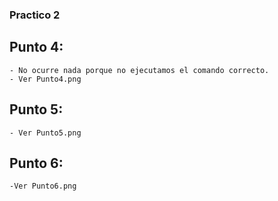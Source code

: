 ### Practico 2

## Punto 4:
    - No ocurre nada porque no ejecutamos el comando correcto.
    - Ver Punto4.png

## Punto 5:
    - Ver Punto5.png

## Punto 6:
    -Ver Punto6.png
    